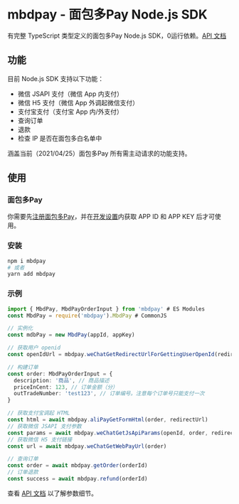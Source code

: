 # mbdpay - 面包多Pay Node.js SDK

有完整 TypeScript 类型定义的面包多Pay Node.js SDK，0运行依赖。[API 文档](https://oott123.github.io/node-mbdpay/)

## 功能

目前 Node.js SDK 支持以下功能：

* 微信 JSAPI 支付（微信 App 内支付）
* 微信 H5 支付（微信 App 外调起微信支付）
* 支付宝支付（支付宝 App 内/外支付）
* 查询订单
* 退款
* 检查 IP 是否在面包多白名单中

涵盖当前（2021/04/25）面包多Pay 所有需主动请求的功能支持。

## 使用

### 面包多Pay

你需要先[注册面包多Pay](https://mbd.pub/good/YVJIZ04zSE5YQkdtWldscTF1enNtZz09)，并在[开发设置](https://mbd.pub/dev)内获取 APP ID 和 APP KEY 后才可使用。

### 安装

```bash
npm i mbdpay
# 或者
yarn add mbdpay
```

### 示例

```typescript
import { MbdPay, MbdPayOrderInput } from 'mbdpay' # ES Modules
const MbdPay = require('mbdpay').MbdPay # CommonJS

// 实例化
const mdbPay = new MbdPay(appId, appKey)

// 获取用户 openid
const openIdUrl = mbdpay.weChatGetRedirectUrlForGettingUserOpenId(redirectUrl)

// 构建订单
const order: MbdPayOrderInput = {
  description: '商品', // 商品描述
  priceInCent: 123, // 订单金额（分）
  outTradeNumber: 'test123', // 订单编号。注意每个订单号只能支付一次
}

// 获取支付宝调起 HTML
const html = await mbdpay.aliPayGetFormHtml(order, redirectUrl)
// 获取微信 JSAPI 支付参数
const params = await mbdpay.weChatGetJsApiParams(openId, order, redirectUrl)
// 获取微信 H5 支付链接
const url = await mbdpay.weChatGetWebPayUrl(order)

// 查询订单
const order = await mbdpay.getOrder(orderId)
// 订单退款
const success = await mbdpay.refund(orderId)
```

查看 [API 文档](https://oott123.github.io/node-mbdpay/) 以了解参数细节。
